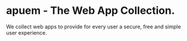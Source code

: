 # apuem - The Web App Collection.

We collect web apps to provide for every user a secure, free and simple user experience.
